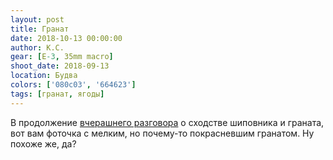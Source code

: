 ```yaml
---
layout: post
title: Гранат
date: 2018-10-13 00:00:00
author: К.С.
gear: [E-3, 35mm macro]
shoot_date: 2018-09-13
location: Будва
colors: ['080c03', '664623']
tags: [гранат, ягоды]
---
```

В продолжение [вчерашнего разговора](https://www.dxfoto.ru/2018/10/12.html) о сходстве шиповника и граната, вот вам фоточка с мелким, но почему-то покрасневшим гранатом. Ну похоже же, да?
